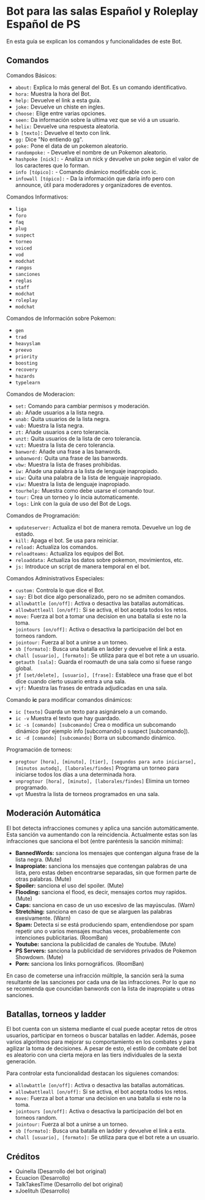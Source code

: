 ﻿Bot para las salas Español y Roleplay Español de PS
====================

En esta guía se explican los comandos y funcionalidades de este Bot.


Comandos
------------

Comandos Básicos: 

 - `about:` Explica lo más general del Bot. Es un comando identificativo.
 - `hora:` Muestra la hora del Bot.
 - `help:` Devuelve el link a esta guía.
 - `joke:` Devuelve un chiste en ingles.
 - `choose:` Elige entre varias opciones.
 - `seen:` Da información sobre la ultima vez que se vió a un usuario.
 - `helix:` Devuelve una respuesta aleatoria.
 - `b [texto]:` Devuelve el texto con link.
 - `gg:` Dice "No entiendo gg".
 - `poke:` Pone el data de un pokemon aleatorio.
 - `randompoke:` - Devuelve el nombre de un Pokemon aleatorio.
 - `hashpoke [nick]:` - Analiza un nick y devuelve un poke según el valor de los caracteres que lo forman.
 - `info [tópico]:` - Comando dinámico modificable con ic.
 - `infowall [tópico]:` - Da la información que daría info pero con announce, útil para moderadores y organizadores de eventos.

Comandos Informativos: 

 - `liga`
 - `foro`
 - `faq`
 - `plug`
 - `suspect`
 - `torneo`
 - `voiced`
 - `vod`
 - `modchat`
 - `rangos`
 - `sanciones`
 - `reglas`
 - `staff`
 - `modchat`
 - `roleplay`
 - `modchat`
  
Comandos de Información sobre Pokemon: 

 - `gen`
 - `trad`
 - `heavyslam`
 - `preevo`
 - `priority`
 - `boosting`
 - `recovery`
 - `hazards`
 - `typelearn`
  
Comandos de Moderacion:

 - `set:` Comando para cambiar permisos y moderación.
 - `ab:` Añade usuarios a la lista negra.
 - `unab:` Quita usuarios de la lista negra.
 - `vab:` Muestra la lista negra.
 - `zt:` Añade usuarios a cero tolerancia.
 - `unzt:` Quita usuarios de la lista de cero tolerancia.
 - `vzt:` Muestra la lista de cero tolerancia.
 - `banword:` Añade una frase a las banwords.
 - `unbanword:` Quita una frase de las banwords.
 - `vbw:` Muestra la lista de frases prohibidas.
 - `iw:` Añade una palabra a la lista de lenguaje inapropiado.
 - `uiw:` Quita una palabra de la lista de lenguaje inapropiado.
 - `viw:` Muestra la lista de lenguaje inapropiado.
 - `tourhelp:` Muestra como debe usarse el comando tour.
 - `tour:` Crea un torneo y lo incia automaticamente.
 - `logs:` Link con la guía de uso del Bot de Logs.
  
  
Comandos de Programación:

 - `updateserver:` Actualiza el bot de manera remota. Devuelve un log de estado.
 - `kill:` Apaga el bot. Se usa para reiniciar.
 - `reload:` Actualiza los comandos.
 - `reloadteams:` Actualiza los equipos del Bot.
 - `reloaddata:` Actualiza los datos sobre pokemon, movimientos, etc.
 - `js:` Introduce un script de manera temporal en el bot.

Comandos Administrativos Especiales:

 - `custom:` Controla lo que dice el Bot.
 - `say:` El bot dice algo personalizado, pero no se admiten comandos.
 - `allowbattle [on/off]:` Activa o desactiva las batallas automáticas.
 - `allowbattleall [on/off]:` Si se activa, el bot acepta todos los retos.
 - `move:` Fuerza al bot a tomar una decision en una batalla si este no la toma.
 - `jointours [on/off]:` Activa o desactiva la participación del bot en torneos random.
 - `jointour:` Fuerza al bot a unirse a un torneo.
 - `sb [formato]:` Busca una batalla en ladder y devuelve el link a esta.
 - `chall [usuario], [formato]:` Se utiliza para que el bot rete a un usuario.
 - `getauth [sala]:` Guarda el roomauth de una sala como si fuese rango global.
 - `jf [set/delete], [usuario], [frase]:` Establece una frase que el bot dice cuando cierto usuario entra a una sala.
 - `vjf:` Muestra las frases de entrada adjudicadas en una sala.

Comando **ic** para modificar comandos dinámicos:

 - `ic [texto]` Guarda un texto para asignárselo a un comando.
 - `ic -v` Muestra el texto que hay guardado.
 - `ic -s [comando] [subcomando]` Crea o modifica un subcomando dinámico (por ejemplo info [subcomando] o suspect [subcomando]).
 - `ic -d [comando] [subcomando]` Borra un subcomando dinámico.
 
Programación de torneos:

- `progtour [hora], [minuto], [tier], [segundos para auto iniciarse], [minutos autodq], [laborales/findes]` Programa un torneo para iniciarse todos los días a una determinada hora.
- `unprogtour [hora], [minuto], [laborales/findes]` Elimina un torneo programado.
- `vpt` Muestra la lista de torneos programados en una sala.


Moderación Automática
------------

El bot detecta infracciones comunes y aplica una sanción automáticamente. Esta sanción va aumentando con la reincidencia. Actualmente estas son las infracciones que sanciona el bot (entre paréntesis la sanción mínima):

- **BannedWords:** sanciona los mensajes que contengan alguna frase de la lista negra. (Mute)
- **Inapropiate:** sanciona los mensajes que contengan palabras de una lista, pero estas deben encontrarse separadas, sin que formen parte de otras palabras. (Mute)
- **Spoiler:** sanciona el uso del spoiler. (Mute)
- **Flooding:** sanciona el flood, es decir, mensajes cortos muy rapidos. (Mute)
- **Caps:** sanciona en caso de un uso excesivo de las mayúsculas. (Warn)
- **Stretching:** sanciona en caso de que se alarguen las palabras exesivamente. (Warn)
- **Spam:** Detecta si se está produciendo spam, entendiendose por spam repetir uno o varios mensajes muchas veces, probablemente con intenciones publicitarias. (RoomBan)
- **Youtube:** sanciona la publicidad de canales de Youtube. (Mute)
- **PS Servers:** sanciona la publicidad de servidores privados de Pokemon Showdown. (Mute)
- **Porn:** sanciona los links pornográficos. (RoomBan)

En caso de cometerse una infracción múltiple, la sanción será la suma resultante de las sanciones por cada una de las infracciones. Por lo que no se recomienda que councidan banwords con la lista de inapropiate u otras sanciones.


Batallas, torneos y ladder
------------

El bot cuenta con un sistema mediante el cual puede aceptar retos de otros usuarios, participar en torneos o buscar batallas en ladder. Además, posee varios algoritmos para mejorar su comportamiento en los combates y para agilizar la toma de decisiones. A pesar de esto, el estilo de combate del bot es aleatorio con una cierta mejora en las tiers individuales de la sexta generación.

Para controlar esta funcionalidad destacan los siguienes comandos:

 - `allowbattle [on/off]:` Activa o desactiva las batallas automáticas.
 - `allowbattleall [on/off]:` Si se activa, el bot acepta todos los retos.
 - `move:` Fuerza al bot a tomar una decision en una batalla si este no la toma.
 - `jointours [on/off]:` Activa o desactiva la participación del bot en torneos random.
 - `jointour:` Fuerza al bot a unirse a un torneo.
 - `sb [formato]:` Busca una batalla en ladder y devuelve el link a esta.
 - `chall [usuario], [formato]:` Se utiliza para que el bot rete a un usuario.
 

Créditos
------------

 - Quinella (Desarrollo del bot original)
 - Ecuacion (Desarrollo)
 - TalkTakesTime (Desarrollo del bot original)
 - xJoelituh (Desarrollo)
